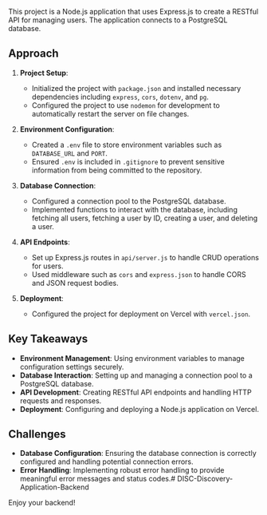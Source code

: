 This project is a Node.js application that uses Express.js to create a RESTful API for managing users. The application connects to a PostgreSQL database.

## Approach

1. **Project Setup**: 
   - Initialized the project with `package.json` and installed necessary dependencies including `express`, `cors`, `dotenv`, and `pg`.
   - Configured the project to use `nodemon` for development to automatically restart the server on file changes.

2. **Environment Configuration**:
   - Created a `.env` file to store environment variables such as `DATABASE_URL` and `PORT`.
   - Ensured `.env` is included in `.gitignore` to prevent sensitive information from being committed to the repository.

3. **Database Connection**:
   - Configured a connection pool to the PostgreSQL database.
   - Implemented functions to interact with the database, including fetching all users, fetching a user by ID, creating a user, and deleting a user.

4. **API Endpoints**:
   - Set up Express.js routes in `api/server.js` to handle CRUD operations for users.
   - Used middleware such as `cors` and `express.json` to handle CORS and JSON request bodies.

5. **Deployment**:
   - Configured the project for deployment on Vercel with `vercel.json`.

## Key Takeaways

- **Environment Management**: Using environment variables to manage configuration settings securely.
- **Database Interaction**: Setting up and managing a connection pool to a PostgreSQL database.
- **API Development**: Creating RESTful API endpoints and handling HTTP requests and responses.
- **Deployment**: Configuring and deploying a Node.js application on Vercel.

## Challenges

- **Database Configuration**: Ensuring the database connection is correctly configured and handling potential connection errors.
- **Error Handling**: Implementing robust error handling to provide meaningful error messages and status codes.# DISC-Discovery-Application-Backend

Enjoy your backend!
